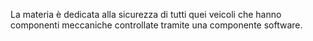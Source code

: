 La materia è dedicata alla sicurezza di tutti quei veicoli che hanno componenti meccaniche controllate tramite una componente software.